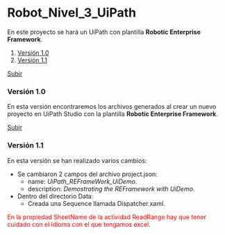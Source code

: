 ﻿<a name="top"></a>

# Robot_Nivel_3_UiPath

En este proyecto se hará un UiPath con plantilla **Robotic Enterprise Framework**.

1. [Versión 1.0](#1dot0version)
2. [Versión 1.1](#1dot1version)

[Subir](#top)

<a name="1dot0version"></a>

### Versión 1.0

En esta versión encontraremos los archivos generados al crear un nuevo proyecto en UiPath Studio con la plantilla **Robotic Enterprise Framework**.

[Subir](#top)

<a name="1dot1version"></a>

### Versión 1.1

En esta versión se han realizado varios cambios:

- Se cambiaron 2 campos del archivo project.json:
    - name: *UiPath_REFrameWork_UiDemo*.
    - description: *Demostrating the REFramework with UiDemo*.
- Dentro del directorio Data:
    - Creada una Sequence llamada Dispatcher.xaml.

<span style="color: red">En la propiedad SheetName de la actividad ReadRange hay que tener cuidado con el idioma con el que tengamos excel</span>.
